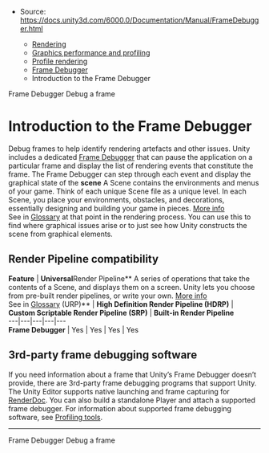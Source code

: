 * Source: https://docs.unity3d.com/6000.0/Documentation/Manual/FrameDebugger.html

  * [Rendering](https://docs.unity3d.com/6000.0/Documentation/Manual/rendering-and-post-processing.html)
  * [Graphics performance and profiling](https://docs.unity3d.com/6000.0/Documentation/Manual/graphics-performance-profiling.html)
  * [Profile rendering](https://docs.unity3d.com/6000.0/Documentation/Manual/profile-rendering.html)
  * [Frame Debugger](https://docs.unity3d.com/6000.0/Documentation/Manual/FrameDebugger-landing.html)
  * Introduction to the Frame Debugger


[](https://docs.unity3d.com/6000.0/Documentation/Manual/FrameDebugger-landing.html)
Frame Debugger
[](https://docs.unity3d.com/6000.0/Documentation/Manual/FrameDebugger-debug.html)
Debug a frame
# Introduction to the Frame Debugger
Debug frames to help identify rendering artefacts and other issues. Unity includes a dedicated [Frame Debugger](https://docs.unity3d.com/6000.0/Documentation/Manual/frame-debugger-window.html) that can pause the application on a particular frame and display the list of rendering events that constitute the frame. The Frame Debugger can step through each event and display the graphical state of the **scene** A Scene contains the environments and menus of your game. Think of each unique Scene file as a unique level. In each Scene, you place your environments, obstacles, and decorations, essentially designing and building your game in pieces. [More info](https://docs.unity3d.com/6000.0/Documentation/Manual/CreatingScenes.html)  
See in [Glossary](https://docs.unity3d.com/6000.0/Documentation/Manual/Glossary.html#Scene) at that point in the rendering process. You can use this to find where graphical issues arise or to just see how Unity constructs the scene from graphical elements.
## Render Pipeline compatibility
**Feature** | **Universal**Render Pipeline** A series of operations that take the contents of a Scene, and displays them on a screen. Unity lets you choose from pre-built render pipelines, or write your own. [More info](https://docs.unity3d.com/6000.0/Documentation/Manual/render-pipelines.html)  
See in [Glossary](https://docs.unity3d.com/6000.0/Documentation/Manual/Glossary.html#Renderpipeline) (URP)** | **High Definition Render Pipeline (HDRP)** | **Custom Scriptable Render Pipeline (SRP)** | **Built-in Render Pipeline**  
---|---|---|---|---  
**Frame Debugger** | Yes | Yes | Yes | Yes  
## 3rd-party frame debugging software
If you need information about a frame that Unity’s Frame Debugger doesn’t provide, there are 3rd-party frame debugging programs that support Unity. The Unity Editor supports native launching and frame capturing for [RenderDoc](https://docs.unity3d.com/6000.0/Documentation/Manual/RenderDocIntegration.html). You can also build a standalone Player and attach a supported frame debugger. For information about supported frame debugging software, see [Profiling tools](https://docs.unity3d.com/6000.0/Documentation/Manual/performance-profiling-tools.html).
* * *
[](https://docs.unity3d.com/6000.0/Documentation/Manual/FrameDebugger-landing.html)
Frame Debugger
[](https://docs.unity3d.com/6000.0/Documentation/Manual/FrameDebugger-debug.html)
Debug a frame
